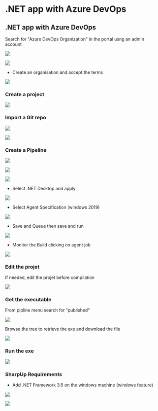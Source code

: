 # .NET app with Azure DevOps

## .NET app with Azure DevOps

Search for "Azure DevOps Organization" in the portal usng an admin account

![](<../../../.gitbook/assets/image (130).png>)

![](<../../../.gitbook/assets/image (227).png>)

* Create an organisation and accept the terms

![](<../../../.gitbook/assets/image (265).png>)

### Create a project

![](<../../../.gitbook/assets/image (200).png>)

### Import a Git repo

![](<../../../.gitbook/assets/image (117).png>)

![](<../../../.gitbook/assets/image (215).png>)

### Create a Pipeline

![](<../../../.gitbook/assets/image (58).png>)

![](<../../../.gitbook/assets/image (1) (1) (1) (1) (1).png>)

![](<../../../.gitbook/assets/image (164).png>)

* Select .NET Desktop and apply

![](<../../../.gitbook/assets/image (178).png>)

* Select Agent Specification (windows 2019)

![](<../../../.gitbook/assets/image (237).png>)

* Save and Queue then save and run

![](<../../../.gitbook/assets/image (65).png>)

* Monitor the Build clicking on agent job

![](<../../../.gitbook/assets/image (18) (1).png>)

### Edit the projet

If needed, edit the projet before compilation

![](<../../../.gitbook/assets/image (131).png>)

### Get the executable

From pipline menu search for "published"

![](<../../../.gitbook/assets/image (16) (1).png>)

Browse the tree to retrieve the exe and download the file

![](<../../../.gitbook/assets/image (298).png>)

### Run the exe

![](<../../../.gitbook/assets/image (299).png>)

### SharpUp Requirements

* Add .NET Framework 3.5 on the windows machine (windows feature)

![](<../../../.gitbook/assets/image (40).png>)

![](<../../../.gitbook/assets/image (14).png>)

